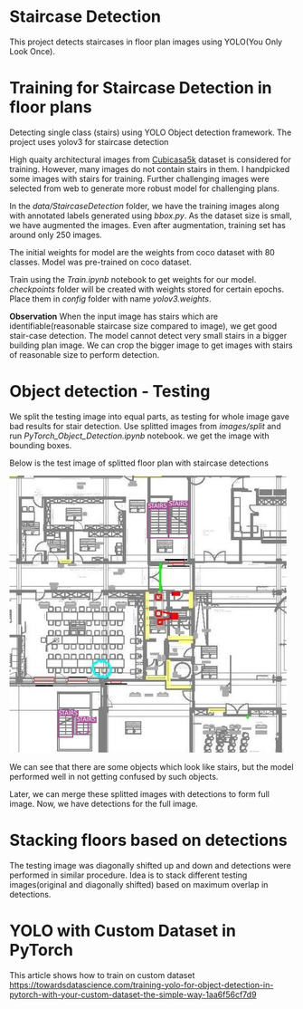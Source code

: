 # Staircase Detection
This project detects staircases in floor plan images using YOLO(You Only Look Once).

# Training for Staircase Detection in floor plans

Detecting single class (stairs) using YOLO Object detection framework. The project uses yolov3 for staircase detection

High quaity architectural images from [Cubicasa5k](https://zenodo.org/record/2613548#.XtDCHMYzZuQ) dataset is considered for training. However, many images do not contain stairs in them. I handpicked some images with stairs for training. Further challenging images were selected from web to generate more robust model for challenging plans.

In the *data/StaircaseDetection* folder, we have the training images along with annotated labels generated using *bbox.py*. As the dataset size is small, we have augmented the images. Even after augmentation, training set has around only 250 images.

The initial weights for model are the weights from coco dataset with 80 classes. Model was pre-trained on coco dataset.

Train using the *Train.ipynb* notebook to get weights for our model. *checkpoints* folder will be created with weights stored for certain epochs. Place them in *config* folder with name *yolov3.weights*.

**Observation**
When the input image has stairs which are identifiable(reasonable staircase size compared to image), we get good stair-case detection.
The model cannot detect very small stairs in a bigger building plan image. We can crop the bigger image to get images with stairs of reasonable size to perform detection.

# Object detection - Testing
We split the testing image into equal parts, as testing for whole image gave bad results for stair detection.
Use splitted images from *images/split* and run *PyTorch_Object_Detection.ipynb* notebook. we get the image with bounding boxes.

Below is the test image of splitted floor plan with staircase detections

<img src="images/future3-det.jpg">

We can see that there are some objects which look like stairs, but the model performed well in not getting confused by such objects.

Later, we can merge these splitted images with detections to form full image. Now, we have detections for the full image.

# Stacking floors based on detections

The testing image was diagonally shifted up and down and detections were performed in similar procedure.
Idea is to stack different testing images(original and diagonally shifted) based on maximum overlap in detections.


# YOLO with Custom Dataset in PyTorch

This article shows how to train on custom dataset
https://towardsdatascience.com/training-yolo-for-object-detection-in-pytorch-with-your-custom-dataset-the-simple-way-1aa6f56cf7d9
